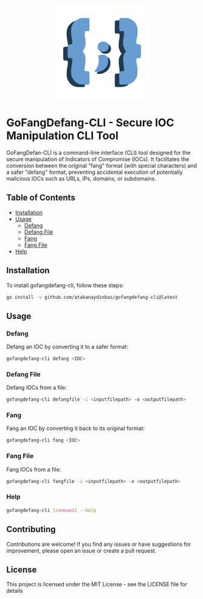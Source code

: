 <p align="center">
  <img src="static/logo.png" width="250" title="hover text">
</p>

# GoFangDefang-CLI - Secure IOC Manipulation CLI Tool

GoFangDefan-CLI is a command-line interface (CLI) tool designed for the secure manipulation of Indicators of Compromise (IOCs). It facilitates the conversion between the original "fang" format (with special characters) and a safer "defang" format, preventing accidental execution of potentially malicious IOCs such as URLs, IPs, domains, or subdomains.

## Table of Contents
- [Installation](#installation)
- [Usage](#usage)
  - [Defang](#defang)
  - [Defang File](#defang-file)
  - [Fang](#fang)
  - [Fang File](#fang-file)
- [Help](#help)

## Installation

To install gofangdefang-cli, follow these steps:

```bash
go install -v github.com/atakanaydinbas/gofangdefang-cli@latest
```

## Usage

### Defang

Defang an IOC by converting it to a safer format:

```bash
gofangdefang-cli defang <IOC>
```

### Defang File
Defang IOCs from a file:

``` bash
gofangdefang-cli defangfile -i <inputfilepath> -o <outputfilepath>
```

### Fang
Fang an IOC by converting it back to its original format:

``` bash
gofangdefang-cli fang <IOC>
```
### Fang File
Fang IOCs from a file:

``` bash
gofangdefang-cli fangfile -i <inputfilepath> -o <outputfilepath>
```

### Help
``` bash
gofangdefang-cli [command] --help
```
## Contributing
Contributions are welcome! If you find any issues or have suggestions for improvement, please open an issue or create a pull request.

## License
This project is licensed under the MIT License - see the LICENSE file for details
